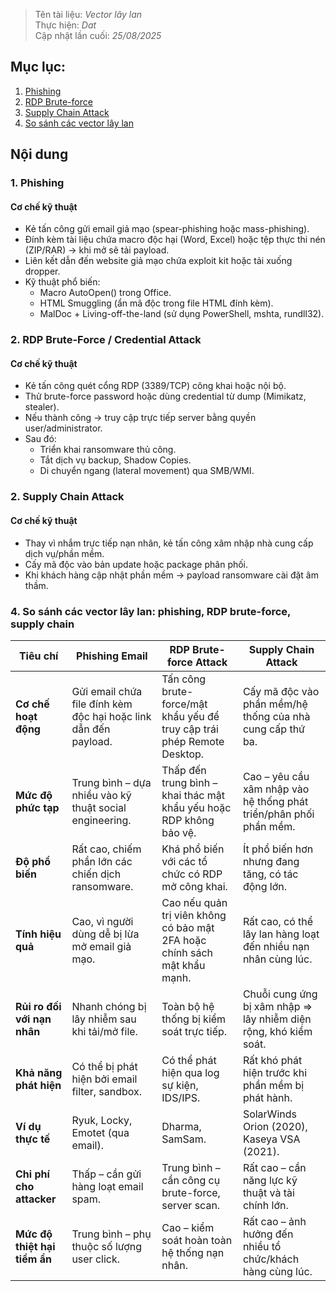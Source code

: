 > Tên tài liệu: _Vector lây lan_  
> Thực hiện: _Dat_  
> Cập nhật lần cuối: _25/08/2025_
## Mục lục:
1. [Phishing](#a)
2. [RDP Brute-force](#b)
3. [Supply Chain Attack](#c)
4. [So sánh các vector lây lan](#d)

## Nội dung
<a name="a"></a>
### 1. Phishing
#### Cơ chế kỹ thuật
- Kẻ tấn công gửi email giả mạo (spear-phishing hoặc mass-phishing).
- Đính kèm tài liệu chứa macro độc hại (Word, Excel) hoặc tệp thực thi nén (ZIP/RAR) → khi mở sẽ tải payload.
- Liên kết dẫn đến website giả mạo chứa exploit kit hoặc tải xuống dropper.
- Kỹ thuật phổ biến:
  - Macro AutoOpen() trong Office.
  - HTML Smuggling (ẩn mã độc trong file HTML đính kèm).
  - MalDoc + Living-off-the-land (sử dụng PowerShell, mshta, rundll32).

<a name="b"></a>
### 2. RDP Brute-Force / Credential Attack  
#### Cơ chế kỹ thuật
- Kẻ tấn công quét cổng RDP (3389/TCP) công khai hoặc nội bộ.
- Thử brute-force password hoặc dùng credential từ dump (Mimikatz, stealer).
- Nếu thành công → truy cập trực tiếp server bằng quyền user/administrator.
- Sau đó:
  - Triển khai ransomware thủ công.
  - Tắt dịch vụ backup, Shadow Copies.
  - Di chuyển ngang (lateral movement) qua SMB/WMI.

<a name="c"></a>
### 2. Supply Chain Attack 
#### Cơ chế kỹ thuật
- Thay vì nhắm trực tiếp nạn nhân, kẻ tấn công xâm nhập nhà cung cấp dịch vụ/phần mềm.
- Cấy mã độc vào bản update hoặc package phân phối.
- Khi khách hàng cập nhật phần mềm → payload ransomware cài đặt âm thầm.

<a name="d"></a>
### 4. So sánh các vector lây lan: phishing, RDP brute-force, supply chain

| Tiêu chí                         | Phishing Email                               | RDP Brute-force Attack                       | Supply Chain Attack                                    |
|----------------------------------|----------------------------------------------|----------------------------------------------|--------------------------------------------------------|
| **Cơ chế hoạt động**             | Gửi email chứa file đính kèm độc hại hoặc link dẫn đến payload. | Tấn công brute-force/mật khẩu yếu để truy cập trái phép Remote Desktop. | Cấy mã độc vào phần mềm/hệ thống của nhà cung cấp thứ ba. |
| **Mức độ phức tạp**              | Trung bình – dựa nhiều vào kỹ thuật social engineering. | Thấp đến trung bình – khai thác mật khẩu yếu hoặc RDP không bảo vệ. | Cao – yêu cầu xâm nhập vào hệ thống phát triển/phân phối phần mềm. |
| **Độ phổ biến**                  | Rất cao, chiếm phần lớn các chiến dịch ransomware. | Khá phổ biến với các tổ chức có RDP mở công khai. | Ít phổ biến hơn nhưng đang tăng, có tác động lớn. |
| **Tính hiệu quả**                 | Cao, vì người dùng dễ bị lừa mở email giả mạo. | Cao nếu quản trị viên không có bảo mật 2FA hoặc chính sách mật khẩu mạnh. | Rất cao, có thể lây lan hàng loạt đến nhiều nạn nhân cùng lúc. |
| **Rủi ro đối với nạn nhân**      | Nhanh chóng bị lây nhiễm sau khi tải/mở file. | Toàn bộ hệ thống bị kiểm soát trực tiếp. | Chuỗi cung ứng bị xâm nhập => lây nhiễm diện rộng, khó kiểm soát. |
| **Khả năng phát hiện**           | Có thể bị phát hiện bởi email filter, sandbox. | Có thể phát hiện qua log sự kiện, IDS/IPS. | Rất khó phát hiện trước khi phần mềm bị phát hành. |
| **Ví dụ thực tế**                 | Ryuk, Locky, Emotet (qua email).             | Dharma, SamSam.                              | SolarWinds Orion (2020), Kaseya VSA (2021). |
| **Chi phí cho attacker**          | Thấp – cần gửi hàng loạt email spam.         | Trung bình – cần công cụ brute-force, server scan. | Rất cao – cần năng lực kỹ thuật và tài chính lớn. |
| **Mức độ thiệt hại tiềm ẩn**      | Trung bình – phụ thuộc số lượng user click.  | Cao – kiểm soát hoàn toàn hệ thống nạn nhân. | Rất cao – ảnh hưởng đến nhiều tổ chức/khách hàng cùng lúc. |


